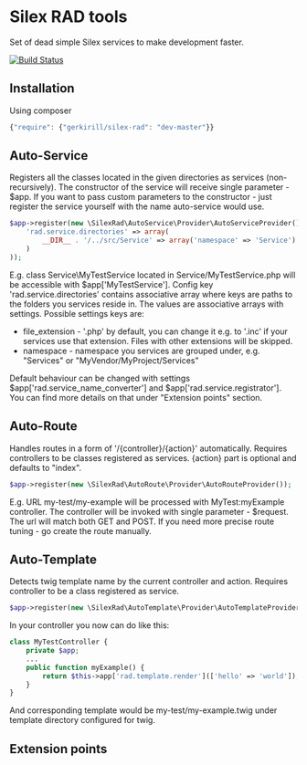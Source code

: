 Silex RAD tools
===============

Set of dead simple Silex services to make development faster.

[![Build Status](https://travis-ci.org/gerkirill/silex-rad.svg?branch=master)](https://travis-ci.org/gerkirill/silex-rad)

Installation
------------

Using composer

```js
{"require": {"gerkirill/silex-rad": "dev-master"}}
```

Auto-Service
------------

Registers all the classes located in the given directories as services (non-recursively). The constructor of the service
will receive single parameter - $app. If you want to pass custom parameters to the constructor - just register the service
yourself with the name auto-service would use.

```php
$app->register(new \SilexRad\AutoService\Provider\AutoServiceProvider(), array(
    'rad.service.directories' => array(
        __DIR__ . '/../src/Service' => array('namespace' => 'Service')
    )
));
```

E.g. class Service\MyTestService located in Service/MyTestService.php will be accessible with $app['MyTestService'].
Config key 'rad.service.directories' contains associative array where keys are paths to the folders you services reside in.
The values are associative arrays with settings. Possible settings keys are:
 - file_extension - '.php' by default, you can change it e.g. to '.inc' if your services use that extension. Files with 
 other extensions will be skipped.
 - namespace - namespace you services are grouped under, e.g. "Services" or "MyVendor/MyProject/Services"

Default behaviour can be changed with settings $app['rad.service_name_converter'] and $app['rad.service.registrator'].
You can find more details on that under "Extension points" section.
 

Auto-Route
----------

Handles routes in a form of '/{controller}/{action}' automatically. Requires controllers to be classes registered as services. {action} part is optional and defaults to "index".

```php
$app->register(new \SilexRad\AutoRoute\Provider\AutoRouteProvider());
```

E.g. URL my-test/my-example will be processed with MyTest:myExample controller. The controller will be invoked with single parameter - $request. The url will match both GET and POST. If you need more precise route tuning - go create the route manually.

Auto-Template
-------------

Detects twig template name by the current controller and action. Requires controller to be a class registered as service.

```php
$app->register(new \SilexRad\AutoTemplate\Provider\AutoTemplateProvider());
```

In your controller you now can do like this:

```php
class MyTestController {
    private $app;
    ...
    public function myExample() {
        return $this->app['rad.template.render'](['hello' => 'world']);
    }    
}
```

And corresponding template would be my-test/my-example.twig under template directory configured for twig.

Extension points
----------------